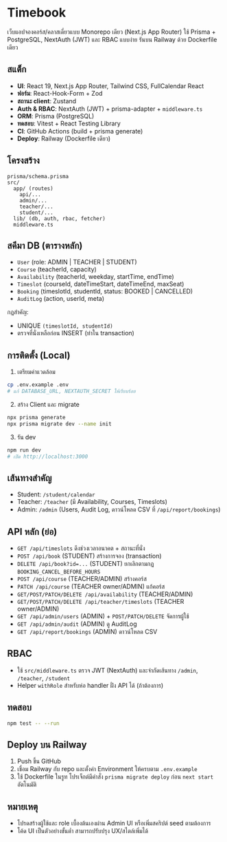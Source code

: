 # Timebook

เว็บแอปจองคอร์ส/คลาสเดี่ยวแบบ Monorepo เดียว (Next.js App Router) ใช้ Prisma + PostgreSQL, NextAuth (JWT) และ RBAC แบบง่าย รันบน Railway ด้วย Dockerfile เดียว

## สแต็ก
- **UI**: React 19, Next.js App Router, Tailwind CSS, FullCalendar React
- **ฟอร์ม**: React-Hook-Form + Zod
- **สถานะ client**: Zustand
- **Auth & RBAC**: NextAuth (JWT) + prisma-adapter + `middleware.ts`
- **ORM**: Prisma (PostgreSQL)
- **ทดสอบ**: Vitest + React Testing Library
- **CI**: GitHub Actions (build + prisma generate)
- **Deploy**: Railway (Dockerfile เดียว)

## โครงสร้าง
```
prisma/schema.prisma
src/
  app/ (routes)
    api/...
    admin/...
    teacher/...
    student/...
  lib/ (db, auth, rbac, fetcher)
  middleware.ts
```

## สคีมา DB (ตารางหลัก)
- `User` (role: ADMIN | TEACHER | STUDENT)
- `Course` (teacherId, capacity)
- `Availability` (teacherId, weekday, startTime, endTime)
- `Timeslot` (courseId, dateTimeStart, dateTimeEnd, maxSeat)
- `Booking` (timeslotId, studentId, status: BOOKED | CANCELLED)
- `AuditLog` (action, userId, meta)

กฎสำคัญ:
- UNIQUE `(timeslotId, studentId)`
- ตรวจที่นั่งเหลือก่อน INSERT (ทำใน transaction)

## การติดตั้ง (Local)
1) เตรียมค่าแวดล้อม
```bash
cp .env.example .env
# แก้ DATABASE_URL, NEXTAUTH_SECRET ให้เรียบร้อย
```
2) สร้าง Client และ migrate
```bash
npx prisma generate
npx prisma migrate dev --name init
```
3) รัน dev
```bash
npm run dev
# เปิด http://localhost:3000
```

## เส้นทางสำคัญ
- Student: `/student/calendar`
- Teacher: `/teacher` (มี Availability, Courses, Timeslots)
- Admin: `/admin` (Users, Audit Log, ดาวน์โหลด CSV ที่ `/api/report/bookings`)

## API หลัก (ย่อ)
- `GET /api/timeslots` ดึงช่วงเวลาอนาคต + สถานะที่นั่ง
- `POST /api/book` (STUDENT) สร้างการจอง (transaction)
- `DELETE /api/book?id=...` (STUDENT) ยกเลิกตามกฎ `BOOKING_CANCEL_BEFORE_HOURS`
- `POST /api/course` (TEACHER/ADMIN) สร้างคอร์ส
- `PATCH /api/course` (TEACHER owner/ADMIN) แก้คอร์ส
- `GET/POST/PATCH/DELETE /api/availability` (TEACHER/ADMIN)
- `GET/POST/PATCH/DELETE /api/teacher/timeslots` (TEACHER owner/ADMIN)
- `GET /api/admin/users` (ADMIN) + `POST/PATCH/DELETE` จัดการผู้ใช้
- `GET /api/admin/audit` (ADMIN) ดู AuditLog
- `GET /api/report/bookings` (ADMIN) ดาวน์โหลด CSV

## RBAC
- ใช้ `src/middleware.ts` ตรวจ JWT (NextAuth) และจำกัดเส้นทาง `/admin`, `/teacher`, `/student`
- Helper `withRole` สำหรับห่อ handler ฝั่ง API ได้ (ถ้าต้องการ)

## ทดสอบ
```bash
npm test -- --run
```

## Deploy บน Railway
1) Push ขึ้น GitHub
2) เชื่อม Railway กับ repo และตั้งค่า Environment ให้ครบตาม `.env.example`
3) ใช้ Dockerfile ในรูท โปรเจ็กต์มีคำสั่ง `prisma migrate deploy` ก่อน `next start` อัตโนมัติ

## หมายเหตุ
- โปรดสร้างผู้ใช้และ role เบื้องต้นเองผ่าน Admin UI หรือเพิ่มสคริปต์ seed ตามต้องการ
- โค้ด UI เป็นตัวอย่างขั้นต่ำ สามารถปรับปรุง UX/สไตล์เพิ่มได้
